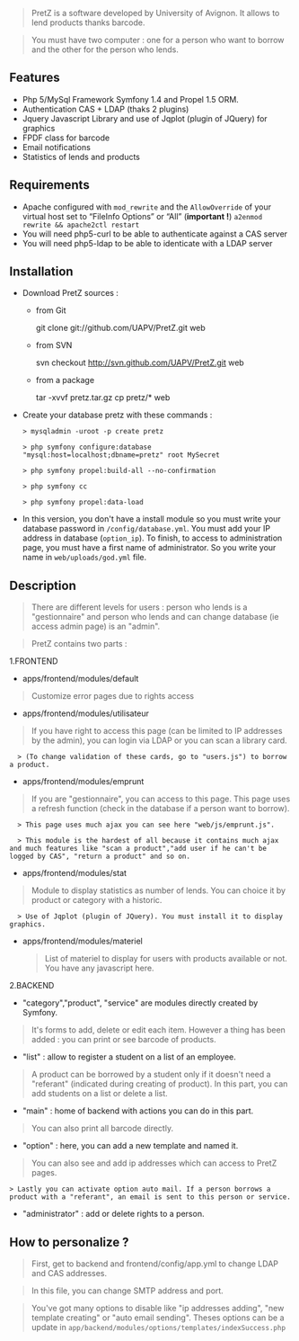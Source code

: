 >PretZ is a software developed by University of Avignon. It allows to lend products thanks barcode.

>You must have two computer : one for a person who want to borrow and the other for the person who lends.


Features
--------

*  Php 5/MySql Framework Symfony 1.4 and Propel 1.5 ORM.
*  Authentication CAS + LDAP (thaks 2 plugins)
*  Jquery Javascript Library and use of Jqplot (plugin of JQuery) for graphics
*  FPDF class for barcode
*  Email notifications
*  Statistics of lends and products




Requirements
------------

*  Apache configured with `mod_rewrite` and the `AllowOverride` of your virtual host set to “FileInfo Options” or “All” (**important !**) `a2enmod rewrite && apache2ctl restart`
*  You will need php5-curl to be able to authenticate against a CAS server
*  You will need php5-ldap to be able to identicate with a LDAP server





Installation
------------


* Download PretZ sources :
   * from Git

        git clone git://github.com/UAPV/PretZ.git web

   * from SVN

        svn checkout http://svn.github.com/UAPV/PretZ.git web

   * from a package

        tar -xvvf pretz.tar.gz
        cp pretz/* web

* Create your database pretz with these commands :
       
      > mysqladmin -uroot -p create pretz

      > php symfony configure:database "mysql:host=localhost;dbname=pretz" root MySecret

      > php symfony propel:build-all --no-confirmation

      > php symfony cc
      
      > php symfony propel:data-load

* In this version, you don't have a install module so you must write your database password in `/config/database.yml`. You must add your IP address in database (`option_ip`).
To finish, to access to administration page, you must have a first name of administrator. So you write your name in `web/uploads/god.yml` file.


Description
-----------

> There are different levels for users : person who lends is a "gestionnaire" and person who lends and can change database (ie access admin page) is an "admin".

> PretZ contains two parts :

   1.FRONTEND

   * apps/frontend/modules/default
   > Customize error pages due to rights access

   * apps/frontend/modules/utilisateur
   > If you have right to access this page (can be limited to IP addresses by the admin), you can login via LDAP or you can scan a library card.
   
      > (To change validation of these cards, go to "users.js") to borrow a product.

   * apps/frontend/modules/emprunt
   > If you are "gestionnaire", you can access to this page. This page uses a refresh function (check in the database if a person want to borrow).

      > This page uses much ajax you can see here "web/js/emprunt.js".
	
      > This module is the hardest of all because it contains much ajax and much features like "scan a product","add user if he can't be logged by CAS", "return a product" and so on.

   * apps/frontend/modules/stat
   > Module to display statistics as number of lends. You can choice it by product or category with a historic.
      
      > Use of Jqplot (plugin of JQuery). You must install it to display graphics.

   * apps/frontend/modules/materiel
      > List of materiel to display for users with products available or not. You have any javascript here.



 2.BACKEND

   * "category","product", "service" are modules directly created by Symfony. 
> It's forms to add, delete or edit each item. However a thing has been added : you can print or see barcode of products.

   * "list" : allow to register a student on a list of an employee. 
> A product can be borrowed by a student only if it doesn't need a "referant" (indicated during creating of product). In this part, you can add students on a list or delete a list.

   * "main" : home of backend with actions you can do in this part. 
> You can also print all barcode directly.

   * "option" : here, you can add a new template and named it. 
> You can also see and add ip addresses which can access to PretZ pages. 

    > Lastly you can activate option auto mail. If a person borrows a product with a "referant", an email is sent to this person or service.

   * "administrator" : add or delete rights to a person.



How to personalize ?
---------------------------------------

> First, get to backend and frontend/config/app.yml to change LDAP and CAS addresses. 

> In this file, you can change SMTP address and port.

> You've got many options to disable like "ip addresses adding", "new template creating" or "auto email sending". Theses options can be a update in `app/backend/modules/options/templates/indexSuccess.php`